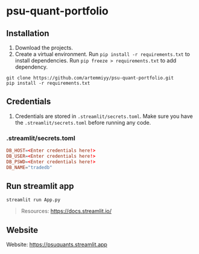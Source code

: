 # psu-quant-portfolio

## Installation

1. Download the projects.
2. Create a virtual environment. Run `pip install -r requirements.txt` to install dependencies. Run `pip freeze > requirements.txt` to add dependency.
```ssh
git clone https://github.com/artemmiyy/psu-quant-portfolio.git
pip install -r requirements.txt
```

## Credentials

1. Credentials are stored in `.streamlit/secrets.toml`. Make sure you have the `.streamlit/secrets.toml` before running any code.

### .streamlit/secrets.toml
```toml
DB_HOST=<Enter credentials here!>
DB_USER=<Enter credentials here!>
DB_PSWD=<Enter credentials here!>
DB_NAME="tradedb"
```

## Run streamlit app 
```ssh
streamlit run App.py
```
> Resources: https://docs.streamlit.io/

## Website
Website: https://psuquants.streamlit.app

